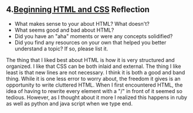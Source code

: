 ## 4.[Beginning HTML and CSS](4_beginning_HTML_CSS/readme.mc) Reflection

* What makes sense to your about HTML? What doesn't? 
* What seems good and bad about HTML?
* Did you have an "aha" moments or were any concepts solidified?
* Did you find any resources on your own that helped you better understand a topic? If so, please list it.

<!-- Add your reflection here. Remove the comment markers -->

The thing that I liked best about HTML is how it is very structured and organized. I like that CSS can be both inlaid and external. The thing I like least is that new lines are not necessary. I think it is both a good and band thing. While it is one less error to worry about, the freedom it gives is an opportunity to write cluttered HTML.
When I first encountered HTML, the idea of having to rewrite every element with a "/" in front of it seemed so tedious. However, as I thought about it more I realized this happens in ruby as well as python and java script when we type end.
